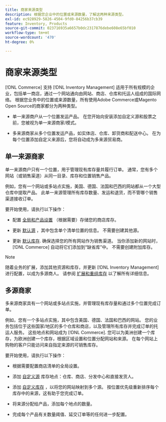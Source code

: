 ```yaml
---
title: 商家来源类型
description: 根据您企业中的位置或来源数量，了解这两种来源类型。
exl-id: ec928929-5826-4504-9fd0-84256b37cb39
feature: Inventory, Products
source-git-commit: 023716935a6657b0dc2317876debe608e65bf010
workflow-type: tm+mt
source-wordcount: '470'
ht-degree: 0%

---
```


# 商家来源类型

[!DNL Commerce] 支持 [!DNL Inventory Management] 适用于所有规模的企业，包括单一商店，通过一个网站通向由网站、商店、仓库和托运人组成的国际网络。 根据您业务中的位置或来源数量，所有使用Adobe Commerce或Magento Open Source的商家都分为两种类型。

- 单一来源商户从一个位置发运产品。 在您开始向安装添加自定义源和股票之前，您被视为单一来源商家/模式。

- 多来源商家从多个位置发运产品，如实体店、仓库、卸货商和配送中心。 在为每个位置添加自定义来源后，您将自动成为多来源贸易商。

## 单一来源商家

单一来源商户只有一个位置，用于管理现有库存量并履行订单。 通常，您有多个网站（或销售渠道）从同一目录、库存和位置销售产品。

例如，您有一个网站或多站点实施，美国、德国、法国和巴西的网站都从一个大型仓库中提取产品。 此单一来源管理所有库存数量、发运和退货，而不管哪个销售渠道接收订单。

要开始使用，请执行以下操作：

- 配置 [全局和产品设置](configuration.md) （根据需要）存储您的商店库存。

- 更新 [默认源](sources-manage.md) ，其中包含单个清单位置的信息。 不需要创建其他源。

- 更新 [默认库存](stocks-manage.md). 确保选择您的所有网站作为销售渠道。 当你添加新的网站时， [!DNL Commerce] 自动将它们添加到“缺省库”中。 不需要创建附加库存。

>[!NOTE]
>
>随着业务的扩展，添加其他资源和库存，并更新 [!DNL Inventory Management] 进行配置，以成为多源商人。 请参阅 [扩展和重组库存](expand-restructure.md) 以了解所有详细信息。

## 多源商家

多来源商家具有一个网站或多站点实施，并管理现有库存量和通过多个位置完成订单。

例如，您有一个多站点实施，其中包含美国、德国、法国和巴西的网站。 您的业务包括位于这些国家/地区的多个仓库和商店，以及管理所有库存并完成订单的托运人服务。 这些地点和网站成为 [!DNL Commerce]. 您可以为美洲创建一个库存，为欧洲创建一个库存，根据区域设置和位置分配网站和来源。 在每个网站上购物的客户只能访问来自指定来源的可销售库存。

要开始使用，请执行以下操作：

- 根据需要配置商店清单的全局设置。

- 添加 [自定义源](sources-add.md) 库存地点：仓库、商店、分发中心和直接发货人。

- 添加 [自定义库存](stocks-add.md) ，以将您的网站映射到多个源。 按位置优先级重新排序每个库存中的来源，这有助于您完成订单。

- 将来源分配给产品，添加每个地点的数量。

- 完成每个产品有关数量阈值、延交订单等的任何进一步配置。
